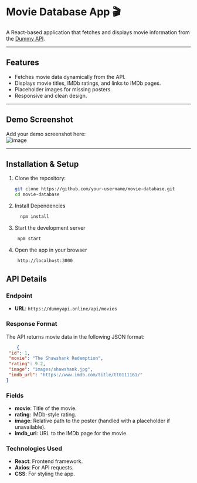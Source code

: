 # Movie Database App 🎬

A React-based application that fetches and displays movie information from the [Dummy API](https://dummyapi.online/api/movies).

---

## Features
- Fetches movie data dynamically from the API.
- Displays movie titles, IMDb ratings, and links to IMDb pages.
- Placeholder images for missing posters.
- Responsive and clean design.

---

## Demo Screenshot
Add your demo screenshot here:  
![image](https://github.com/user-attachments/assets/042c387e-ab4d-41f4-a42e-70579b851d9c)


---

## Installation & Setup
1. Clone the repository:
   ```bash
   git clone https://github.com/your-username/movie-database.git
   cd movie-database
   ```
2. Install Dependencies
   ```bash
     npm install
   ```
3. Start the development server
    ```bash
     npm start
   ```
4. Open the app in your browser
    ```bash
     http://localhost:3000
   ```
    
## API Details

### Endpoint
- **URL**: `https://dummyapi.online/api/movies`

### Response Format
The API returns movie data in the following JSON format:

 ```json
     {
  "id": 1,
  "movie": "The Shawshank Redemption",
  "rating": 9.2,
  "image": "images/shawshank.jpg",
  "imdb_url": "https://www.imdb.com/title/tt0111161/"
}
 ```

### Fields
- **movie**: Title of the movie.
- **rating**: IMDb-style rating.
- **image**: Relative path to the poster (handled with a placeholder if unavailable).
- **imdb_url**: URL to the IMDb page for the movie.

### Technologies Used
- **React**: Frontend framework.
- **Axios**: For API requests.
- **CSS**: For styling the app.


